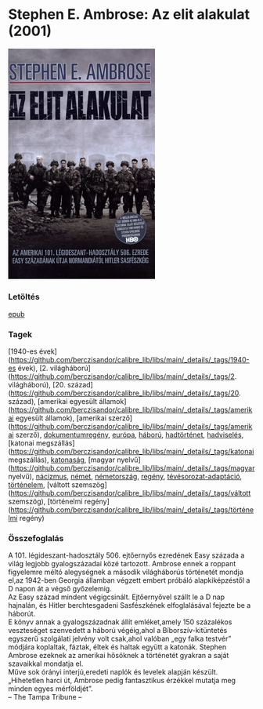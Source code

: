 # <a name="id_316">Stephen E. Ambrose: Az elit alakulat (2001)</a>
<img src="https://github.com/BercziSandor/calibre_lib/raw/main/libs/main/Stephen%20E.%20Ambrose/Az%20elit%20alakulat%20%28316%29/cover.jpg" alt="cover" width="300"/>

### Letöltés
[epub](https://github.com/BercziSandor/calibre_lib/raw/main/libs/main/Stephen%20E.%20Ambrose/Az%20elit%20alakulat%20%28316%29/Az%20elit%20alakulat%20-%20Stephen%20E.%20Ambrose.epub)

### Tagek
[1940-es évek](https://github.com/berczisandor/calibre_lib/libs/main/_details/_tags/1940-es évek), [2. világháború](https://github.com/berczisandor/calibre_lib/libs/main/_details/_tags/2. világháború), [20. század](https://github.com/berczisandor/calibre_lib/libs/main/_details/_tags/20. század), [amerikai egyesült államok](https://github.com/berczisandor/calibre_lib/libs/main/_details/_tags/amerikai egyesült államok), [amerikai szerző](https://github.com/berczisandor/calibre_lib/libs/main/_details/_tags/amerikai szerző), [dokumentumregény](https://github.com/berczisandor/calibre_lib/libs/main/_details/_tags/dokumentumregény), [európa](https://github.com/berczisandor/calibre_lib/libs/main/_details/_tags/európa), [háború](https://github.com/berczisandor/calibre_lib/libs/main/_details/_tags/háború), [hadtörténet](https://github.com/berczisandor/calibre_lib/libs/main/_details/_tags/hadtörténet), [hadviselés](https://github.com/berczisandor/calibre_lib/libs/main/_details/_tags/hadviselés), [katonai megszállás](https://github.com/berczisandor/calibre_lib/libs/main/_details/_tags/katonai megszállás), [katonaság](https://github.com/berczisandor/calibre_lib/libs/main/_details/_tags/katonaság), [magyar nyelvű](https://github.com/berczisandor/calibre_lib/libs/main/_details/_tags/magyar nyelvű), [nácizmus](https://github.com/berczisandor/calibre_lib/libs/main/_details/_tags/nácizmus), [német](https://github.com/berczisandor/calibre_lib/libs/main/_details/_tags/német), [németország](https://github.com/berczisandor/calibre_lib/libs/main/_details/_tags/németország), [regény](https://github.com/berczisandor/calibre_lib/libs/main/_details/_tags/regény), [tévésorozat-adaptáció](https://github.com/berczisandor/calibre_lib/libs/main/_details/_tags/tévésorozat-adaptáció), [történelem](https://github.com/berczisandor/calibre_lib/libs/main/_details/_tags/történelem), [váltott szemszög](https://github.com/berczisandor/calibre_lib/libs/main/_details/_tags/váltott szemszög), [történelmi regény](https://github.com/berczisandor/calibre_lib/libs/main/_details/_tags/történelmi regény)

### Összefoglalás
<div>
<p>A ​101. légideszant-hadosztály 506. ejtőernyős ezredének Easy százada a világ legjobb gyalogszázadai közé tartozott. Ambrose ennek a roppant figyelemre méltó alegységnek a második világháborús történetét mondja el,az 1942-ben Georgia államban végzett embert próbáló alapkiképzéstől a D napon át a végső győzelemig.<br>Az Easy század mindent végigcsinált. Ejtőernyővel szállt le a D nap hajnalán, és Hitler berchtesgadeni Sasfészkének elfoglalásával fejezte be a háborút. <br>E könyv annak a gyalogszázadnak állít emléket,amely 150 százalékos veszteséget szenvedett a háború végéig,ahol a Bíborszív-kitüntetés egyszerű szolgálati jelvény volt csak,ahol valóban „egy falka testvér” módjára koplaltak, fáztak, éltek és haltak együtt a katonák. Stephen Ambrose ezeknek az amerikai hősöknek a történetét gyakran a saját szavaikkal mondatja el.<br>Műve sok órányi interjú,eredeti naplók és levelek alapján készült.<br>„Hihetetlen harci út, Ambrose pedig fantasztikus érzékkel mutatja meg minden egyes mérföldjét”.<br>– The Tampa Tribune –</p></div>


